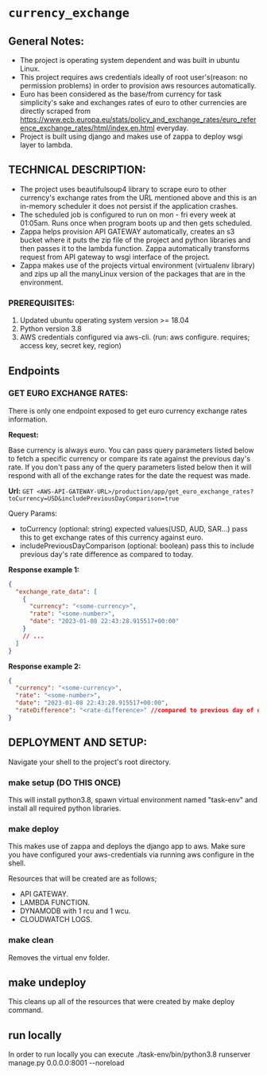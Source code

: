 # `currency_exchange`

## General Notes:

- The project is operating system dependent and was built in ubuntu Linux.
- This project requires aws credentials ideally of root user's(reason: no permission problems) in order to provision aws resources automatically.
- Euro has been considered as the base/from currency for task simplicity's sake and exchanges rates of euro to other currencies are directly scraped from https://www.ecb.europa.eu/stats/policy_and_exchange_rates/euro_reference_exchange_rates/html/index.en.html everyday.
- Project is built using django and makes use of zappa to deploy wsgi layer to lambda.

## TECHNICAL DESCRIPTION:

- The project uses beautifulsoup4 library to scrape euro to other currency's exchange rates from the URL mentioned above and this is an in-memory scheduler it does not persist if the application crashes.
- The scheduled job is configured to run on mon - fri every week at 01:05am. Runs once when program boots up and then gets scheduled.
- Zappa helps provision API GATEWAY automatically, creates an s3 bucket where it puts the zip file of the project and python libraries and then passes it to the lambda function. Zappa automatically transforms request from API gateway to wsgi interface of the project.
- Zappa makes use of the projects virtual environment (virtualenv library) and zips up all the manyLinux version of the packages that are in the environment.

### PREREQUISITES:

1. Updated ubuntu operating system version >= 18.04
2. Python version 3.8
3. AWS credentials configured via aws-cli. (run: aws configure. requires; access key, secret key, region)

## Endpoints

### GET EURO EXCHANGE RATES:

There is only one endpoint exposed to get euro currency exchange rates information.

**Request:**

Base currency is always euro. You can pass query parameters listed below to fetch a specific currency or compare its rate against the previous day's rate. If you don't pass any of the query parameters listed below then it will respond with all of the exchange rates for the date the request was made.

**Url:** `GET <AWS-API-GATEWAY-URL>/production/app/get_euro_exchange_rates?toCurrency=USD&includePreviousDayComparison=true`

Query Params:

- toCurrency (optional: string) expected values(USD, AUD, SAR...) pass this to get exchange rates of this currency against euro.
- includePreviousDayComparison (optional: boolean) pass this to include previous day's rate difference as compared to today.

**Response example 1:**

```json
{
  "exchange_rate_data": [
    {
      "currency": "<some-currency>",
      "rate": "<some-number>",
      "date": "2023-01-08 22:43:28.915517+00:00"
    }
    // ...
  ]
}
```

**Response example 2:**

```json
{
  "currency": "<some-currency>",
  "rate": "<some-number>",
  "date": "2023-01-08 22:43:28.915517+00:00",
  "rateDifference": "<rate-difference>" //compared to previous day of date parameter.
}
```

## DEPLOYMENT AND SETUP:

Navigate your shell to the project's root directory.

### make setup (DO THIS ONCE)

This will install python3.8, spawn virtual environment named "task-env" and install all required python libraries.

### make deploy

This makes use of zappa and deploys the django app to aws. Make sure you have configured your aws-credentials via running aws configure in the shell.

Resources that will be created are as follows;

- API GATEWAY.
- LAMBDA FUNCTION.
- DYNAMODB with 1 rcu and 1 wcu.
- CLOUDWATCH LOGS.

### make clean

Removes the virtual env folder.

## make undeploy

This cleans up all of the resources that were created by make deploy command.

## run locally

In order to run locally you can execute ./task-env/bin/python3.8 runserver manage.py 0.0.0.0:8001 --noreload
